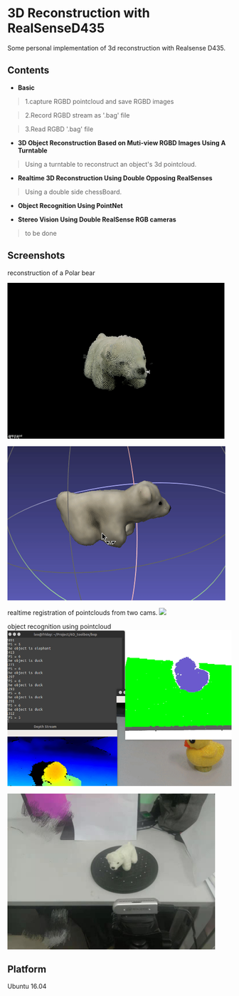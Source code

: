 # 3D Reconstruction with RealSenseD435
Some personal implementation of 3d reconstruction with Realsense D435.

## Contents
* **Basic**
> 1.capture RGBD pointcloud and save RGBD images

> 2.Record RGBD stream as '.bag' file

> 3.Read RGBD '.bag' file
* **3D Object Reconstruction Based on Muti-view RGBD Images Using A Turntable**
> Using a turntable to reconstruct an object's 3d pointcloud.

* **Realtime 3D Reconstruction Using Double Opposing RealSenses**
> Using a double side chessBoard.

* **Object Recognition Using PointNet**

 
* **Stereo Vision Using Double RealSense RGB cameras**
> to be done

## Screenshots
reconstruction of a Polar bear
<!-- ![result](./Doc/bear.gif) -->
<img src="./Doc/bear.gif" height="350" width="" >

![result](./Doc/bear2.gif)

realtime registration of pointclouds from two cams.
<img src="./Doc/doubleCam.gif" height="350" width="" >

object recognition using pointcloud
<img src="./ObjectRecognitionUsingPointNet/doc/screencut.gif" height="350" width="" >
<!-- ![result](./Doc/doubleCam.gif) -->
<img src="./Doc/work_platform.jpg" height="350" width="" >

## Platform
Ubuntu 16.04
